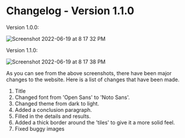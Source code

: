 # Changelog - Version 1.1.0

Version 1.0.0:

![Screenshot 2022-06-19 at 8 17 32 PM](https://user-images.githubusercontent.com/75258277/174486950-1bfc1fdb-2592-4554-aa73-c6e896ca7032.png)

Version 1.1.0:

![Screenshot 2022-06-19 at 8 17 38 PM](https://user-images.githubusercontent.com/75258277/174486963-904c2280-d3e9-413e-8a09-b555e563ffc9.png)

As you can see from the above screenshots, there have been major changes to the website. Here is a list of changes that have been made.

1. Title
2. Changed font from 'Open Sans' to 'Noto Sans'.
3. Changed theme from dark to light.
4. Added a conclusion paragraph.
5. Filled in the details and results.
6. Added a thick border around the 'tiles' to give it a more solid feel.
7. Fixed buggy images
